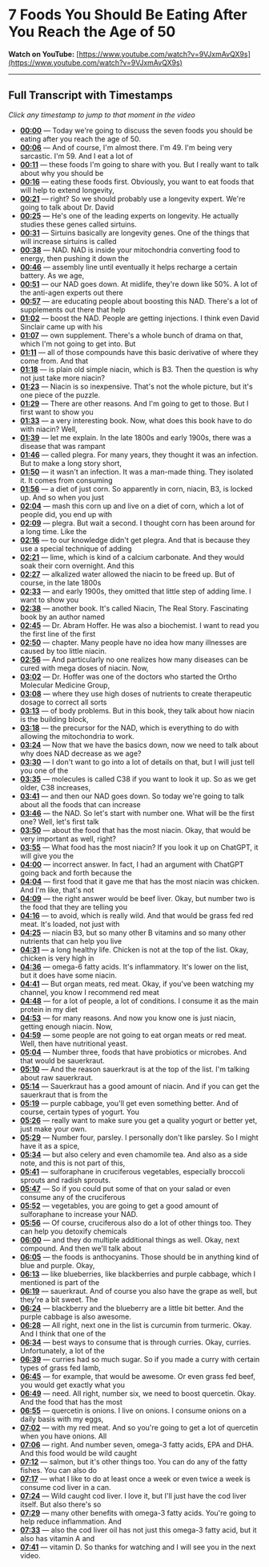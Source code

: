 # 7 Foods You Should Be Eating After You Reach the Age of 50

**Watch on YouTube:** [https://www.youtube.com/watch?v=9VJxmAvQX9s](https://www.youtube.com/watch?v=9VJxmAvQX9s)

---

## Full Transcript with Timestamps

*Click any timestamp to jump to that moment in the video*

- **[00:00](https://www.youtube.com/watch?v=9VJxmAvQX9s&t=0s)** — Today we're going to discuss the seven foods you should be eating after you reach the age of 50.
- **[00:06](https://www.youtube.com/watch?v=9VJxmAvQX9s&t=6s)** — And of course, I'm almost there. I'm 49. I'm being very sarcastic. I'm 59. And I eat a lot of
- **[00:11](https://www.youtube.com/watch?v=9VJxmAvQX9s&t=11s)** — these foods I'm going to share with you. But I really want to talk about why you should be
- **[00:16](https://www.youtube.com/watch?v=9VJxmAvQX9s&t=16s)** — eating these foods first. Obviously, you want to eat foods that will help to extend longevity,
- **[00:21](https://www.youtube.com/watch?v=9VJxmAvQX9s&t=21s)** — right? So we should probably use a longevity expert. We're going to talk about Dr. David
- **[00:25](https://www.youtube.com/watch?v=9VJxmAvQX9s&t=25s)** — He's one of the leading experts on longevity. He actually studies these genes called sirtuins.
- **[00:31](https://www.youtube.com/watch?v=9VJxmAvQX9s&t=31s)** — Sirtuins basically are longevity genes. One of the things that will increase sirtuins is called
- **[00:38](https://www.youtube.com/watch?v=9VJxmAvQX9s&t=38s)** — NAD. NAD is inside your mitochondria converting food to energy, then pushing it down the
- **[00:46](https://www.youtube.com/watch?v=9VJxmAvQX9s&t=46s)** — assembly line until eventually it helps recharge a certain battery. As we age,
- **[00:51](https://www.youtube.com/watch?v=9VJxmAvQX9s&t=51s)** — our NAD goes down. At midlife, they're down like 50%. A lot of the anti-agen experts out there
- **[00:57](https://www.youtube.com/watch?v=9VJxmAvQX9s&t=57s)** — are educating people about boosting this NAD. There's a lot of supplements out there that help
- **[01:02](https://www.youtube.com/watch?v=9VJxmAvQX9s&t=62s)** — boost the NAD. People are getting injections. I think even David Sinclair came up with his
- **[01:07](https://www.youtube.com/watch?v=9VJxmAvQX9s&t=67s)** — own supplement. There's a whole bunch of drama on that, which I'm not going to get into. But
- **[01:11](https://www.youtube.com/watch?v=9VJxmAvQX9s&t=71s)** — all of those compounds have this basic derivative of where they come from. And that
- **[01:18](https://www.youtube.com/watch?v=9VJxmAvQX9s&t=78s)** — is plain old simple niacin, which is B3. Then the question is why not just take more niacin?
- **[01:23](https://www.youtube.com/watch?v=9VJxmAvQX9s&t=83s)** — Niacin is so inexpensive. That's not the whole picture, but it's one piece of the puzzle.
- **[01:29](https://www.youtube.com/watch?v=9VJxmAvQX9s&t=89s)** — There are other reasons. And I'm going to get to those. But I first want to show you
- **[01:33](https://www.youtube.com/watch?v=9VJxmAvQX9s&t=93s)** — a very interesting book. Now, what does this book have to do with niacin? Well,
- **[01:39](https://www.youtube.com/watch?v=9VJxmAvQX9s&t=99s)** — let me explain. In the late 1800s and early 1900s, there was a disease that was rampant
- **[01:46](https://www.youtube.com/watch?v=9VJxmAvQX9s&t=106s)** — called plegra. For many years, they thought it was an infection. But to make a long story short,
- **[01:50](https://www.youtube.com/watch?v=9VJxmAvQX9s&t=110s)** — it wasn't an infection. It was a man-made thing. They isolated it. It comes from consuming
- **[01:56](https://www.youtube.com/watch?v=9VJxmAvQX9s&t=116s)** — a diet of just corn. So apparently in corn, niacin, B3, is locked up. And so when you just
- **[02:04](https://www.youtube.com/watch?v=9VJxmAvQX9s&t=124s)** — mash this corn up and live on a diet of corn, which a lot of people did, you end up with
- **[02:09](https://www.youtube.com/watch?v=9VJxmAvQX9s&t=129s)** — plegra. But wait a second. I thought corn has been around for a long time. Like the
- **[02:16](https://www.youtube.com/watch?v=9VJxmAvQX9s&t=136s)** — to our knowledge didn't get plegra. And that is because they use a special technique of adding
- **[02:21](https://www.youtube.com/watch?v=9VJxmAvQX9s&t=141s)** — lime, which is kind of a calcium carbonate. And they would soak their corn overnight. And this
- **[02:27](https://www.youtube.com/watch?v=9VJxmAvQX9s&t=147s)** — alkalized water allowed the niacin to be freed up. But of course, in the late 1800s
- **[02:33](https://www.youtube.com/watch?v=9VJxmAvQX9s&t=153s)** — and early 1900s, they omitted that little step of adding lime. I want to show you
- **[02:38](https://www.youtube.com/watch?v=9VJxmAvQX9s&t=158s)** — another book. It's called Niacin, The Real Story. Fascinating book by an author named
- **[02:45](https://www.youtube.com/watch?v=9VJxmAvQX9s&t=165s)** — Dr. Abram Hoffer. He was also a biochemist. I want to read you the first line of the first
- **[02:50](https://www.youtube.com/watch?v=9VJxmAvQX9s&t=170s)** — chapter. Many people have no idea how many illnesses are caused by too little niacin.
- **[02:56](https://www.youtube.com/watch?v=9VJxmAvQX9s&t=176s)** — And particularly no one realizes how many diseases can be cured with mega doses of niacin. Now,
- **[03:02](https://www.youtube.com/watch?v=9VJxmAvQX9s&t=182s)** — Dr. Hoffer was one of the doctors who started the Ortho Molecular Medicine Group,
- **[03:08](https://www.youtube.com/watch?v=9VJxmAvQX9s&t=188s)** — where they use high doses of nutrients to create therapeutic dosage to correct all sorts
- **[03:13](https://www.youtube.com/watch?v=9VJxmAvQX9s&t=193s)** — of body problems. But in this book, they talk about how niacin is the building block,
- **[03:18](https://www.youtube.com/watch?v=9VJxmAvQX9s&t=198s)** — the precursor for the NAD, which is everything to do with allowing the mitochondria to work.
- **[03:24](https://www.youtube.com/watch?v=9VJxmAvQX9s&t=204s)** — Now that we have the basics down, now we need to talk about why does NAD decrease as we age?
- **[03:30](https://www.youtube.com/watch?v=9VJxmAvQX9s&t=210s)** — I don't want to go into a lot of details on that, but I will just tell you one of the
- **[03:35](https://www.youtube.com/watch?v=9VJxmAvQX9s&t=215s)** — molecules is called C38 if you want to look it up. So as we get older, C38 increases,
- **[03:41](https://www.youtube.com/watch?v=9VJxmAvQX9s&t=221s)** — and then our NAD goes down. So today we're going to talk about all the foods that can increase
- **[03:46](https://www.youtube.com/watch?v=9VJxmAvQX9s&t=226s)** — the NAD. So let's start with number one. What will be the first one? Well, let's first talk
- **[03:50](https://www.youtube.com/watch?v=9VJxmAvQX9s&t=230s)** — about the food that has the most niacin. Okay, that would be very important as well, right?
- **[03:55](https://www.youtube.com/watch?v=9VJxmAvQX9s&t=235s)** — What food has the most niacin? If you look it up on ChatGPT, it will give you the
- **[04:00](https://www.youtube.com/watch?v=9VJxmAvQX9s&t=240s)** — incorrect answer. In fact, I had an argument with ChatGPT going back and forth because the
- **[04:04](https://www.youtube.com/watch?v=9VJxmAvQX9s&t=244s)** — first food that it gave me that has the most niacin was chicken. And I'm like, that's not
- **[04:09](https://www.youtube.com/watch?v=9VJxmAvQX9s&t=249s)** — the right answer would be beef liver. Okay, but number two is the food that they are telling you
- **[04:16](https://www.youtube.com/watch?v=9VJxmAvQX9s&t=256s)** — to avoid, which is really wild. And that would be grass fed red meat. It's loaded, not just with
- **[04:25](https://www.youtube.com/watch?v=9VJxmAvQX9s&t=265s)** — niacin B3, but so many other B vitamins and so many other nutrients that can help you live
- **[04:31](https://www.youtube.com/watch?v=9VJxmAvQX9s&t=271s)** — a long healthy life. Chicken is not at the top of the list. Okay, chicken is very high in
- **[04:36](https://www.youtube.com/watch?v=9VJxmAvQX9s&t=276s)** — omega-6 fatty acids. It's inflammatory. It's lower on the list, but it does have some niacin.
- **[04:41](https://www.youtube.com/watch?v=9VJxmAvQX9s&t=281s)** — But organ meats, red meat. Okay, if you've been watching my channel, you know I recommend red meat
- **[04:48](https://www.youtube.com/watch?v=9VJxmAvQX9s&t=288s)** — for a lot of people, a lot of conditions. I consume it as the main protein in my diet
- **[04:53](https://www.youtube.com/watch?v=9VJxmAvQX9s&t=293s)** — for many reasons. And now you know one is just niacin, getting enough niacin. Now,
- **[04:59](https://www.youtube.com/watch?v=9VJxmAvQX9s&t=299s)** — some people are not going to eat organ meats or red meat. Well, then have nutritional yeast.
- **[05:04](https://www.youtube.com/watch?v=9VJxmAvQX9s&t=304s)** — Number three, foods that have probiotics or microbes. And that would be sauerkraut.
- **[05:10](https://www.youtube.com/watch?v=9VJxmAvQX9s&t=310s)** — And the reason sauerkraut is at the top of the list. I'm talking about raw sauerkraut.
- **[05:14](https://www.youtube.com/watch?v=9VJxmAvQX9s&t=314s)** — Sauerkraut has a good amount of niacin. And if you can get the sauerkraut that is from the
- **[05:19](https://www.youtube.com/watch?v=9VJxmAvQX9s&t=319s)** — purple cabbage, you'll get even something better. And of course, certain types of yogurt. You
- **[05:26](https://www.youtube.com/watch?v=9VJxmAvQX9s&t=326s)** — really want to make sure you get a quality yogurt or better yet, just make your own.
- **[05:29](https://www.youtube.com/watch?v=9VJxmAvQX9s&t=329s)** — Number four, parsley. I personally don't like parsley. So I might have it as a spice,
- **[05:34](https://www.youtube.com/watch?v=9VJxmAvQX9s&t=334s)** — but also celery and even chamomile tea. And also as a side note, and this is not part of this,
- **[05:41](https://www.youtube.com/watch?v=9VJxmAvQX9s&t=341s)** — sulforaphane in cruciferous vegetables, especially broccoli sprouts and radish sprouts.
- **[05:47](https://www.youtube.com/watch?v=9VJxmAvQX9s&t=347s)** — So if you could put some of that on your salad or even consume any of the cruciferous
- **[05:52](https://www.youtube.com/watch?v=9VJxmAvQX9s&t=352s)** — vegetables, you are going to get a good amount of sulforaphane to increase your NAD.
- **[05:56](https://www.youtube.com/watch?v=9VJxmAvQX9s&t=356s)** — Of course, cruciferous also do a lot of other things too. They can help you detoxify chemicals
- **[06:00](https://www.youtube.com/watch?v=9VJxmAvQX9s&t=360s)** — and they do multiple additional things as well. Okay, next compound. And then we'll talk about
- **[06:05](https://www.youtube.com/watch?v=9VJxmAvQX9s&t=365s)** — the foods is anthocyanins. Those should be in anything kind of blue and purple. Okay,
- **[06:13](https://www.youtube.com/watch?v=9VJxmAvQX9s&t=373s)** — like blueberries, like blackberries and purple cabbage, which I mentioned is part of the
- **[06:19](https://www.youtube.com/watch?v=9VJxmAvQX9s&t=379s)** — sauerkraut. And of course you also have the grape as well, but they're a bit sweet. The
- **[06:24](https://www.youtube.com/watch?v=9VJxmAvQX9s&t=384s)** — blackberry and the blueberry are a little bit better. And the purple cabbage is also awesome.
- **[06:28](https://www.youtube.com/watch?v=9VJxmAvQX9s&t=388s)** — All right, next one in the list is curcumin from turmeric. Okay. And I think that one of the
- **[06:34](https://www.youtube.com/watch?v=9VJxmAvQX9s&t=394s)** — best ways to consume that is through curries. Okay, curries. Unfortunately, a lot of the
- **[06:39](https://www.youtube.com/watch?v=9VJxmAvQX9s&t=399s)** — curries had so much sugar. So if you made a curry with certain types of grass fed lamb,
- **[06:45](https://www.youtube.com/watch?v=9VJxmAvQX9s&t=405s)** — for example, that would be awesome. Or even grass fed beef, you would get exactly what you
- **[06:49](https://www.youtube.com/watch?v=9VJxmAvQX9s&t=409s)** — need. All right, number six, we need to boost quercetin. Okay. And the food that has the most
- **[06:55](https://www.youtube.com/watch?v=9VJxmAvQX9s&t=415s)** — quercetin is onions. I live on onions. I consume onions on a daily basis with my eggs,
- **[07:02](https://www.youtube.com/watch?v=9VJxmAvQX9s&t=422s)** — with my red meat. And so you're going to get a lot of quercetin when you have onions. All
- **[07:06](https://www.youtube.com/watch?v=9VJxmAvQX9s&t=426s)** — right. And number seven, omega-3 fatty acids, EPA and DHA. And this food would be wild caught
- **[07:12](https://www.youtube.com/watch?v=9VJxmAvQX9s&t=432s)** — salmon, but it's other things too. You can do any of the fatty fishes. You can also do
- **[07:17](https://www.youtube.com/watch?v=9VJxmAvQX9s&t=437s)** — what I like to do at least once a week or even twice a week is consume cod liver in a can.
- **[07:24](https://www.youtube.com/watch?v=9VJxmAvQX9s&t=444s)** — Wild caught cod liver. I love it, but I'll just have the cod liver itself. But also there's so
- **[07:29](https://www.youtube.com/watch?v=9VJxmAvQX9s&t=449s)** — many other benefits with omega-3 fatty acids. You're going to help reduce inflammation. And
- **[07:33](https://www.youtube.com/watch?v=9VJxmAvQX9s&t=453s)** — also the cod liver oil has not just this omega-3 fatty acid, but it also has vitamin A and
- **[07:41](https://www.youtube.com/watch?v=9VJxmAvQX9s&t=461s)** — vitamin D. So thanks for watching and I will see you in the next video.
